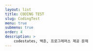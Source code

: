 ```yaml
---
layout: list
title: CODING TEST
slug: CodingTest
menu: true
submenu: true
order: 4
description: >
    codestates, 백준, 프로그레머스 제공 문제
---
```

